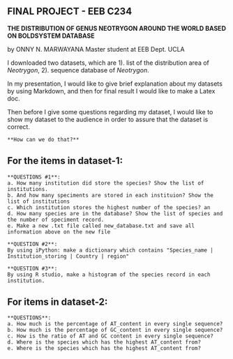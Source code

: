 ## FINAL PROJECT - EEB C234

**THE DISTRIBUTION OF GENUS NEOTRYGON AROUND THE WORLD BASED ON BOLDSYSTEM DATABASE**

by
ONNY N. MARWAYANA
Master student at EEB Dept. UCLA

I downloaded two datasets, which are 1). list of the distribution area of *Neotrygon*, 2). sequence database of *Neotrygon*. 

[The datasets were donwloaded from BOLD System database]:http://www.boldsystems.org/index.php/databases

In my presentation, I would like to give brief explanation about my datasets by using Markdown, and then for final result I would like to make a Latex doc.

Then before I give some questions regarding my dataset, I would like to show my dataset to the audience in order to assure that the dataset is correct.

	**How can we do that?**

## For the items in dataset-1:

	**QUESTIONS #1**:
	a. How many institution did store the species? Show the list of institutions.
	b. And how many speciments are stored in each instituion? Show the list of institutions
	c. Which institution stores the highest number of the species? an
	d. How many species are in the database? Show the list of species and the number of speciment record.
	e. Make a new .txt file called new_database.txt and save all information above on the new file

	**QUESTION #2**:
	By using iPython: make a dictionary which contains "Species_name | Institution_storing | Country | region"

	**QUESTION #3**:
	By using R studio, make a histogram of the species record in each institution.


## For items in dataset-2:

	**QUESTIONS**:
	a. How much is the percentage of AT_content in every single sequence?
	b. How much is the percentage of GC_content in every single sequence?
	c. How is the ratio of AT and GC content in every single sequence?
	d. Where is the species which has the highest AT_content from?
	e. Where is the species which has the highest AT_content from?

